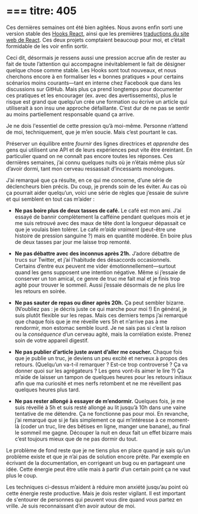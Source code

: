 ===
titre: 405
===

Ces dernières semaines ont été bien agitées.  Nous avons enfin sorti une version stable des [Hooks React](https://reactjs.org/blog/2019/02/06/react-v16.8.0.html), ainsi que les premières [traductions du site web de React](https://reactjs.org/blog/2019/02/23/is-react-translated-yet.html). Ces deux projets comptaient beaucoup pour moi, et c’était formidable de les voir enfin sortir.

Ceci dit, désormais je ressens aussi une pression accrue afin de rester au fait de toute l’attention qui accompagne inévitablement le fait de désigner quelque chose comme stable.  Les Hooks sont tout nouveaux, et nous cherchons encore à en formaliser les « bonnes pratiques » pour certains scénarios moins courants—tant en interne chez Facebook que dans les discussions sur GitHub.  Mais plus ça prend longtemps pour documenter ces pratiques et les encourager (ex. avec des avertissements), plus le risque est grand que quelqu’un crée une formation ou écrive un article qui utiliserait à son insu une approche défaillante.  C’est dur de ne pas se sentir au moins partiellement responsable quand ça arrive.

Je ne dois l'essentiel de cette pression qu’à moi-même.  Personne n’attend de moi, techniquement, que je m’en soucie.  Mais c’est pourtant le cas.

Préserver un équilibre entre *fournir* des lignes directrices et *apprendre* des gens qui utilisent une API et de leurs expériences peut vite être éreintant.  En particulier quand on ne connaît pas encore toutes les réponses.  Ces dernières semaines, j’ai connu quelques nuits où je n’étais même plus sûr d’avoir dormi, tant mon cerveau ressassait d’incessants monologues.

J’ai remarqué que ça résulte, en ce qui me concerne, d’une série de déclencheurs bien précis.  Du coup, je prends soin de les éviter.  Au cas où ça pourrait aider quelqu’un, voici une série de règles que j’essaie de suivre et qui semblent en tout cas m’aider :

* **Ne pas boire plus de deux tasses de café.** Le café est mon ami.  J’ai essayé de bannir complètement la cafféine pendant quelques mois et je me suis retrouvé avec des maux de tête dont la longueur dépassait ce que je voulais bien tolérer.  Le café *m’aide vraiment* (peut-être une histoire de pression sanguine ?) mais en quantité modérée.  En boire plus de deux tasses par jour me laisse trop remonté.

* **Ne pas débattre avec des inconnus après 21h.** J’adore débattre de trucs sur Twitter, et j’ai l’habitude des désaccords occasionnels.  Certains d’entre eux peuvent me vider émotionnellement—surtout quand les gens supposent une intention négative.  Même si j’essaie de conserver un ton amical, ce genre de truc me fait mal et je finis trop agité pour trouver le sommeil.  Aussi j’essaie désormais de ne plus lire les retours en soirée.

* **Ne pas sauter de repas ou diner après 20h.** Ça peut sembler bizarre. (N’oubliez pas : je décris juste ce qui marche pour moi !)  En général, je suis plutôt flexible sur les repas.  Mais ces derniers temps j’ai remarqué que chaque fois que je me réveille vers 5h et n’arrive pas à me rendormir, mon estomac semble lourd.  Je ne sais pas si c’est la *raison* ou la *conséquence* d’un cerveau agité, mais la corrélation existe.  Prenez soin de votre appareil digestif.

* **Ne pas publier d’article juste avant d’aller me coucher.** Chaque fois que je publie un truc, je deviens un peu excité et nerveux à propos des retours.  (Quelqu’un va-t-il remarquer ? Est-ce trop controversé ?  Ça va donner quoi sur les agrégateurs ? Les gens vont-ils aimer le lire ?)  Ça m’aide de laisser un tampon de quelques heures pour les retours initiaux afin que ma curiosité et mes nerfs retombent et ne me réveillent pas quelques heures plus tard.

* **Ne pas rester allongé à essayer de m’endormir.** Quelques fois, je me suis réveillé à 5h et suis resté allongé au lit jusqu’à 10h dans une vaine tentative de me détendre.  Ça ne fonctionne pas pour moi.  En revanche, j’ai remarqué que si je fais simplement ce qui m’intéresse à ce moment-là (coder un truc, lire des bêtises en ligne, manger une banane), au final le sommeil me gagne.  Découper la nuit en deux fait un effet bizarre mais c’est toujours mieux que de ne pas dormir du tout.

Le problème de fond reste que je ne tiens plus en place quand je sais qu’un problème existe et que je n’ai pas de solution encore prête.  Par exemple en écrivant de la documentation, en corrigeant un bug ou en partageant une idée.  Cette énergie peut être utile mais à partir d’un certain point ça ne vaut plus le coup.

Les techniques ci-dessus m’aident à réduire mon anxiété jusqu’au point où cette énergie reste productive.  Mais je dois rester vigilant.  Il est important de s'entourer de personnes qui peuvent vous dire quand vous partez en vrille.  Je suis reconnaissant d’en avoir autour de moi.
